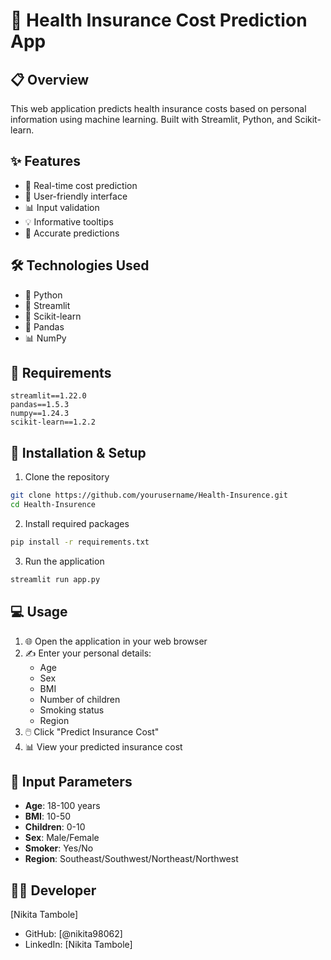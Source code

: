 # 🏥 Health Insurance Cost Prediction App

## 📋 Overview
This web application predicts health insurance costs based on personal information using machine learning. Built with Streamlit, Python, and Scikit-learn.

## ✨ Features
- 🔄 Real-time cost prediction
- 👥 User-friendly interface
- 📊 Input validation
- 💡 Informative tooltips
- 🎯 Accurate predictions

## 🛠️ Technologies Used
- 🐍 Python
- 🎈 Streamlit
- 🤖 Scikit-learn
- 🐼 Pandas
- 📊 NumPy

## 📌 Requirements
```
streamlit==1.22.0
pandas==1.5.3
numpy==1.24.3
scikit-learn==1.2.2
```

## 🚀 Installation & Setup
1. Clone the repository
```bash
git clone https://github.com/yourusername/Health-Insurence.git
cd Health-Insurence
```

2. Install required packages
```bash
pip install -r requirements.txt
```

3. Run the application
```bash
streamlit run app.py
```

## 💻 Usage
1. 🌐 Open the application in your web browser
2. ✍️ Enter your personal details:
   - Age
   - Sex
   - BMI
   - Number of children
   - Smoking status
   - Region
3. 🖱️ Click "Predict Insurance Cost"
4. 📊 View your predicted insurance cost

## 📝 Input Parameters
- **Age**: 18-100 years
- **BMI**: 10-50
- **Children**: 0-10
- **Sex**: Male/Female
- **Smoker**: Yes/No
- **Region**: Southeast/Southwest/Northeast/Northwest

## 👨‍💻 Developer
[Nikita Tambole]
- GitHub: [@nikita98062]
- LinkedIn: [Nikita Tambole]
